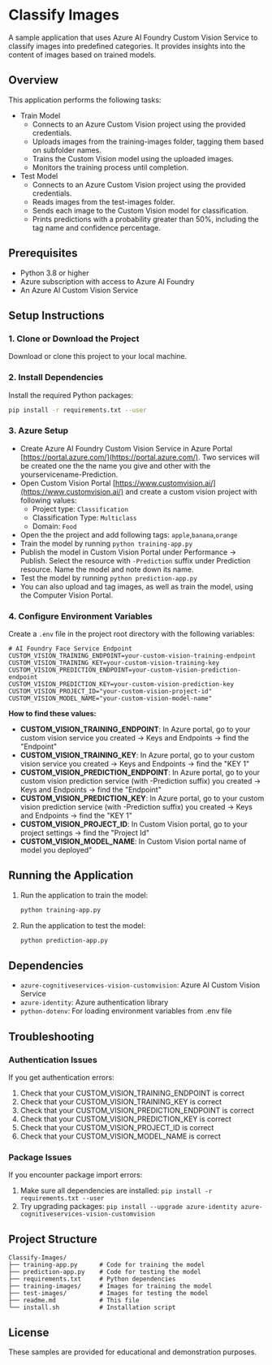 # Classify Images

A sample application that uses Azure AI Foundry Custom Vision Service to classify images into predefined categories. It provides insights into the content of images based on trained models.


## Overview

This application performs the following tasks:
- Train Model 
  - Connects to an Azure Custom Vision project using the provided credentials.
  - Uploads images from the training-images folder, tagging them based on subfolder names.
  - Trains the Custom Vision model using the uploaded images.
  - Monitors the training process until completion.
- Test Model 
  - Connects to an Azure Custom Vision project using the provided credentials.
  - Reads images from the test-images folder.
  - Sends each image to the Custom Vision model for classification.
  - Prints predictions with a probability greater than 50%, including the tag name and confidence percentage.


## Prerequisites

- Python 3.8 or higher
- Azure subscription with access to Azure AI Foundry
- An Azure AI Custom Vision Service

## Setup Instructions

### 1. Clone or Download the Project

Download or clone this project to your local machine.

### 2. Install Dependencies

Install the required Python packages:

```bash
pip install -r requirements.txt --user
```

### 3. Azure Setup 
- Create Azure AI Foundry Custom Vision Service in Azure Portal [https://portal.azure.com/](https://portal.azure.com/). Two services will be created one the the name you give and other with the yourservicename-Prediction.
- Open Custom Vision Portal [https://www.customvision.ai/](https://www.customvision.ai/) and create a custom vision project with following values:
  - Project type: `Classification`
  - Classification Type: `Multiclass`
  - Domain: `Food`
- Open the the project and add following tags: `apple`,`banana`,`orange`
- Train the model by running `python training-app.py`
- Publish the model in Custom Vision Portal under Performance → Publish. Select the resource with `-Prediction` suffix under Prediction resource. Name the model and note down its name. 
- Test the model by running `python prediction-app.py`
- You can also upload and tag images, as well as train the model, using the Computer Vision Portal.


### 4. Configure Environment Variables

Create a `.env` file in the project root directory with the following variables:

```env
# AI Foundry Face Service Endpoint
CUSTOM_VISION_TRAINING_ENDPOINT=your-custom-vision-training-endpoint
CUSTOM_VISION_TRAINING_KEY=your-custom-vision-training-key
CUSTOM_VISION_PREDICTION_ENDPOINT=your-custom-vision-prediction-endpoint
CUSTOM_VISION_PREDICTION_KEY=your-custom-vision-prediction-key
CUSTOM_VISION_PROJECT_ID="your-custom-vision-project-id"
CUSTOM_VISION_MODEL_NAME="your-custom-vision-model-name"
```


**How to find these values:**

- **CUSTOM_VISION_TRAINING_ENDPOINT**: In Azure portal, go to your custom vision service you created → Keys and Endpoints → find the "Endpoint"
- **CUSTOM_VISION_TRAINING_KEY**: In Azure portal, go to your custom vision service you created → Keys and Endpoints → find the "KEY 1"
- **CUSTOM_VISION_PREDICTION_ENDPOINT**: In Azure portal, go to your custom vision prediction service (with -Prediction suffix) you created → Keys and Endpoints → find the "Endpoint"
- **CUSTOM_VISION_PREDICTION_KEY**: In Azure portal, go to your custom vision prediction service (with -Prediction suffix) you created → Keys and Endpoints → find the "KEY 1"
- **CUSTOM_VISION_PROJECT_ID**: In Custom Vision portal, go to your project settings → find the "Project Id"
- **CUSTOM_VISION_MODEL_NAME**: In Custom Vision portal name of model you deployed"


## Running the Application

1. Run the application to train the model:
   ```bash
   python training-app.py 
   ```
2. Run the application to test the model:
   ```bash
   python prediction-app.py 
   ```


## Dependencies

- `azure-cognitiveservices-vision-customvision`: Azure AI Custom Vision Service
- `azure-identity`: Azure authentication library
- `python-dotenv`: For loading environment variables from .env file

## Troubleshooting

### Authentication Issues

If you get authentication errors:
1. Check that your CUSTOM_VISION_TRAINING_ENDPOINT is correct
2. Check that your CUSTOM_VISION_TRAINING_KEY is correct
3. Check that your CUSTOM_VISION_PREDICTION_ENDPOINT is correct
4. Check that your CUSTOM_VISION_PREDICTION_KEY is correct
5. Check that your CUSTOM_VISION_PROJECT_ID is correct
6. Check that your CUSTOM_VISION_MODEL_NAME is correct


### Package Issues

If you encounter package import errors:
1. Make sure all dependencies are installed: `pip install -r requirements.txt --user`
2. Try upgrading packages: `pip install --upgrade azure-identity azure-cognitiveservices-vision-customvision`

## Project Structure

```
Classify-Images/
├── training-app.py      # Code for training the model
├── prediction-app.py    # Code for testing the model
├── requirements.txt     # Python dependencies
├── training-images/     # Images for training the model
├── test-images/         # Images for testing the model
├── readme.md            # This file
└── install.sh           # Installation script
```


## License

These samples are provided for educational and demonstration purposes.